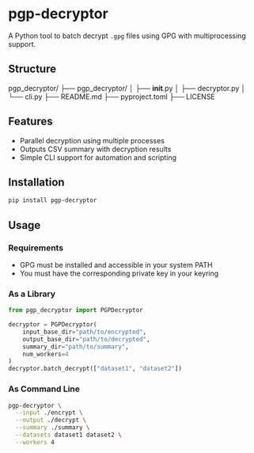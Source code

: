 # pgp-decryptor

A Python tool to batch decrypt `.gpg` files using GPG with multiprocessing support.

## Structure
pgp_decryptor/
├── pgp_decryptor/
│   ├── __init__.py
│   ├── decryptor.py
│   └── cli.py
├── README.md
├── pyproject.toml
├── LICENSE

## Features

- Parallel decryption using multiple processes
- Outputs CSV summary with decryption results
- Simple CLI support for automation and scripting

## Installation

```bash
pip install pgp-decryptor
```

## Usage

### Requirements
- GPG must be installed and accessible in your system PATH
- You must have the corresponding private key in your keyring

### As a Library

```python
from pgp_decryptor import PGPDecryptor

decryptor = PGPDecryptor(
    input_base_dir="path/to/encrypted",
    output_base_dir="path/to/decrypted",
    summary_dir="path/to/summary",
    num_workers=4
)
decryptor.batch_decrypt(["dataset1", "dataset2"])
```

### As Command Line
```bash
pgp-decryptor \
  --input ./encrypt \
  --output ./decrypt \
  --summary ./summary \
  --datasets dataset1 dataset2 \
  --workers 4
```





